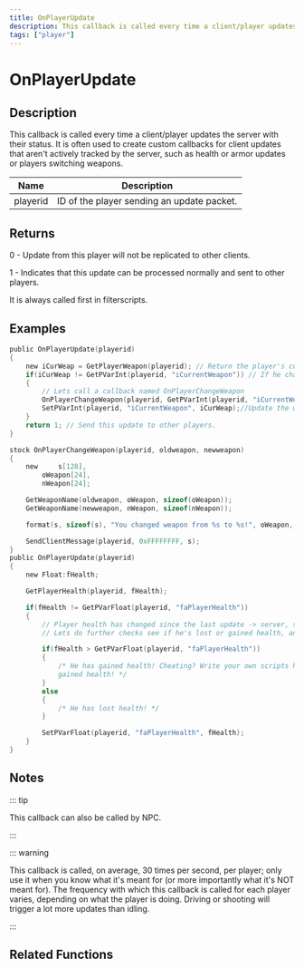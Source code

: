 ```yaml
---
title: OnPlayerUpdate
description: This callback is called every time a client/player updates the server with their status.
tags: ["player"]
---
```


# OnPlayerUpdate

<TagLinks />

## Description

This callback is called every time a client/player updates the server with their status. It is often used to create custom callbacks for client updates that aren't actively tracked by the server, such as health or armor updates or players switching weapons.

| Name     | Description                                |
| -------- | ------------------------------------------ |
| playerid | ID of the player sending an update packet. |

## Returns

0 - Update from this player will not be replicated to other clients.

1 - Indicates that this update can be processed normally and sent to other players.

It is always called first in filterscripts.

## Examples

```c
public OnPlayerUpdate(playerid)
{
    new iCurWeap = GetPlayerWeapon(playerid); // Return the player's current weapon
    if(iCurWeap != GetPVarInt(playerid, "iCurrentWeapon")) // If he changed weapons since the last update
    {
        // Lets call a callback named OnPlayerChangeWeapon
        OnPlayerChangeWeapon(playerid, GetPVarInt(playerid, "iCurrentWeapon"), iCurWeap);
        SetPVarInt(playerid, "iCurrentWeapon", iCurWeap);//Update the weapon variable
    }
    return 1; // Send this update to other players.
}

stock OnPlayerChangeWeapon(playerid, oldweapon, newweapon)
{
	new     s[128],
		oWeapon[24],
		nWeapon[24];

	GetWeaponName(oldweapon, oWeapon, sizeof(oWeapon));
	GetWeaponName(newweapon, nWeapon, sizeof(nWeapon));

	format(s, sizeof(s), "You changed weapon from %s to %s!", oWeapon, nWeapon);

	SendClientMessage(playerid, 0xFFFFFFFF, s);
}
public OnPlayerUpdate(playerid)
{
	new Float:fHealth;

	GetPlayerHealth(playerid, fHealth);

	if(fHealth != GetPVarFloat(playerid, "faPlayerHealth"))
	{
	    // Player health has changed since the last update -> server, so obviously thats the thing updated.
	    // Lets do further checks see if he's lost or gained health, anti-health cheat? ;)

	    if(fHealth > GetPVarFloat(playerid, "faPlayerHealth"))
	    {
	        /* He has gained health! Cheating? Write your own scripts here to figure how a player
			gained health! */
	    }
	    else
	    {
	        /* He has lost health! */
	    }

	    SetPVarFloat(playerid, "faPlayerHealth", fHealth);
	}
}
```

## Notes

::: tip

This callback can also be called by NPC.

:::

::: warning

This callback is called, on average, 30 times per second, per player; only use it when you know what it's meant for (or more importantly what it's NOT meant for).
The frequency with which this callback is called for each player varies, depending on what the player is doing. Driving or shooting will trigger a lot more updates than idling.

:::

## Related Functions
